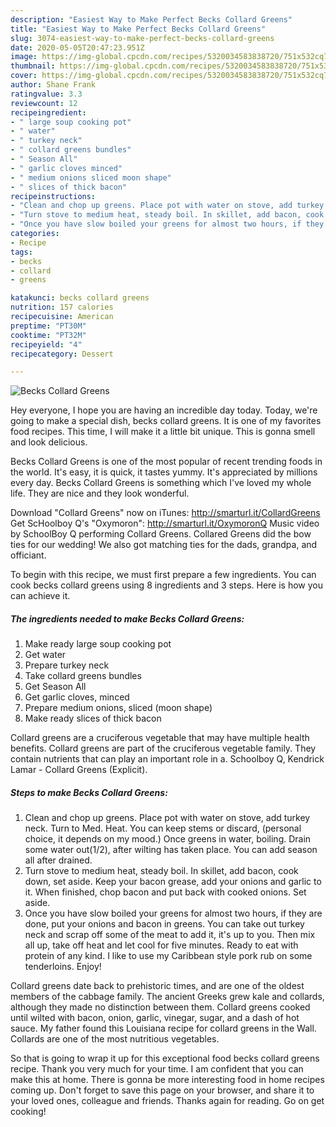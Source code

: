 ```yaml
---
description: "Easiest Way to Make Perfect Becks Collard Greens"
title: "Easiest Way to Make Perfect Becks Collard Greens"
slug: 3074-easiest-way-to-make-perfect-becks-collard-greens
date: 2020-05-05T20:47:23.951Z
image: https://img-global.cpcdn.com/recipes/5320034583838720/751x532cq70/becks-collard-greens-recipe-main-photo.jpg
thumbnail: https://img-global.cpcdn.com/recipes/5320034583838720/751x532cq70/becks-collard-greens-recipe-main-photo.jpg
cover: https://img-global.cpcdn.com/recipes/5320034583838720/751x532cq70/becks-collard-greens-recipe-main-photo.jpg
author: Shane Frank
ratingvalue: 3.3
reviewcount: 12
recipeingredient:
- " large soup cooking pot"
- " water"
- " turkey neck"
- " collard greens bundles"
- " Season All"
- " garlic cloves minced"
- " medium onions sliced moon shape"
- " slices of thick bacon"
recipeinstructions:
- "Clean and chop up greens. Place pot with water on stove, add turkey neck. Turn to Med. Heat. You can keep stems or discard, (personal choice, it depends on my mood.) Once greens in water, boiling. Drain some water out(1/2), after wilting has taken place. You can add season all after drained."
- "Turn stove to medium heat, steady boil. In skillet, add bacon, cook down, set aside. Keep your bacon grease, add your onions and garlic to it. When finished, chop bacon and put back with cooked onions. Set aside."
- "Once you have slow boiled your greens for almost two hours, if they are done, put your onions and bacon in greens. You can take out turkey neck and scrap off some of the meat to add it, it&#39;s up to you. Then mix all up, take off heat and let cool for five minutes. Ready to eat with protein of any kind. I like to use my Caribbean style pork rub on some tenderloins. Enjoy!"
categories:
- Recipe
tags:
- becks
- collard
- greens

katakunci: becks collard greens 
nutrition: 157 calories
recipecuisine: American
preptime: "PT30M"
cooktime: "PT32M"
recipeyield: "4"
recipecategory: Dessert

---
```



![Becks Collard Greens](https://img-global.cpcdn.com/recipes/5320034583838720/751x532cq70/becks-collard-greens-recipe-main-photo.jpg)

Hey everyone, I hope you are having an incredible day today. Today, we're going to make a special dish, becks collard greens. It is one of my favorites food recipes. This time, I will make it a little bit unique. This is gonna smell and look delicious.

Becks Collard Greens is one of the most popular of recent trending foods in the world. It's easy, it is quick, it tastes yummy. It's appreciated by millions every day. Becks Collard Greens is something which I've loved my whole life. They are nice and they look wonderful.

Download &#34;Collard Greens&#34; now on iTunes: http://smarturl.it/CollardGreens Get ScHoolboy Q&#39;s &#34;Oxymoron&#34;: http://smarturl.it/OxymoronQ Music video by SchoolBoy Q performing Collard Greens. Collared Greens did the bow ties for our wedding! We also got matching ties for the dads, grandpa, and officiant.


To begin with this recipe, we must first prepare a few ingredients. You can cook becks collard greens using 8 ingredients and 3 steps. Here is how you can achieve it.

<!--inarticleads1-->

##### The ingredients needed to make Becks Collard Greens:

1. Make ready  large soup cooking pot
1. Get  water
1. Prepare  turkey neck
1. Take  collard greens bundles
1. Get  Season All
1. Get  garlic cloves, minced
1. Prepare  medium onions, sliced (moon shape)
1. Make ready  slices of thick bacon


Collard greens are a cruciferous vegetable that may have multiple health benefits. Collard greens are part of the cruciferous vegetable family. They contain nutrients that can play an important role in a. Schoolboy Q, Kendrick Lamar - Collard Greens (Explicit). 

<!--inarticleads2-->

##### Steps to make Becks Collard Greens:

1. Clean and chop up greens. Place pot with water on stove, add turkey neck. Turn to Med. Heat. You can keep stems or discard, (personal choice, it depends on my mood.) Once greens in water, boiling. Drain some water out(1/2), after wilting has taken place. You can add season all after drained.
1. Turn stove to medium heat, steady boil. In skillet, add bacon, cook down, set aside. Keep your bacon grease, add your onions and garlic to it. When finished, chop bacon and put back with cooked onions. Set aside.
1. Once you have slow boiled your greens for almost two hours, if they are done, put your onions and bacon in greens. You can take out turkey neck and scrap off some of the meat to add it, it&#39;s up to you. Then mix all up, take off heat and let cool for five minutes. Ready to eat with protein of any kind. I like to use my Caribbean style pork rub on some tenderloins. Enjoy!


Collard greens date back to prehistoric times, and are one of the oldest members of the cabbage family. The ancient Greeks grew kale and collards, although they made no distinction between them. Collard greens cooked until wilted with bacon, onion, garlic, vinegar, sugar, and a dash of hot sauce. My father found this Louisiana recipe for collard greens in the Wall. Collards are one of the most nutritious vegetables. 

So that is going to wrap it up for this exceptional food becks collard greens recipe. Thank you very much for your time. I am confident that you can make this at home. There is gonna be more interesting food in home recipes coming up. Don't forget to save this page on your browser, and share it to your loved ones, colleague and friends. Thanks again for reading. Go on get cooking!
